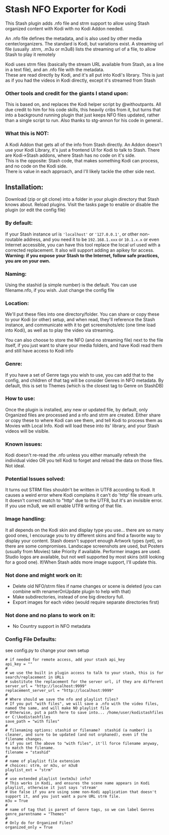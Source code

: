 # Stash NFO Exporter for Kodi

This Stash plugin adds .nfo file and strm support to allow using Stash organized content with Kodi with no Kodi Addon needed.

An .nfo file defines the metadata, and is also used by other media center/organizers.  The standard is Kodi, but variations exist.
A streaming url file (usually .strm, .m3u or m3u8) lists the streaming url of a file, to allow Stash to play it remotely

Kodi uses strm files (basically the stream URL available from Stash, as a line in a text file), and an .nfo file with the metadata.  
These are read directly by Kodi, and it's all put into Kodi's library.  This is just as if you had the videos in Kodi directly,
except it's streamed from Stash

### Other tools and credit for the giants I stand upon: 
This is based on, and replaces the Kodi helper script by @withoutpants.  All due credit to him for his code skills,
this heavily cribs from it, but turns that into a background running plugin that just keeps NFO files updated,
rather than a single script to run.  Also thanks to stg-annon for his code in general..

### What this is NOT: 
A Kodi Addon that gets all of the info from Stash directly.  An Addon doesn't use your Kodi Library,
it's just a frontend UI for Kodi to talk to Stash.  There are Kodi->Stash addons, where Stash has no code on it's side.  
This is the opposite: Stash code, that makes something Kodi can process, and no code on the Kodi side.  
There is value in each approach, and I'll likely tackle the other side next.

## Installation:

Download (zip or git clone) into a folder in your plugin directory that Stash knows about.  Reload plugins.  Visit the tasks page to enable or disable the plugin (or edit the config file)

### By default:
If your Stash instance url is `'localhost'` or `'127.0.0.1'`, or other non-routable address,
and you need it to be `192.168.1.xxx` or `10.1.x.x` or even Internet accessible, 
you can have this tool replace the local url used with a corrected replacement.  It also will support adding an apikey for access.  
**Warning: if you expose your Stash to the Internet, follow safe practices, you are on your own.**

### Naming: 
Using the stashid (a simple number) is the default.  You can use filename.nfo, if you wish.  Just change the config file

### Location: 
We'll put these files into one directory/folder.  You can share or copy these to your Kodi (or other) setup, and when read, 
they'll reference the Stash instance, and communicate with it to get screenshots/etc (one time load into Kodi),
as well as to play the video via streaming.

You can also choose to store the NFO (and no streaming file) next to the file itself, if you just want to share your media folders,
and have Kodi read them and still have access to Kodi info

### Genre:
If you have a set of Genre tags you wish to use, you can add that to the config, and children of that tag will be consider Genres in NFO metadata.
By default, this is set to Themes (which is the closest tag to Genre on StashDB)

### How to use:
Once the plugin is installed, any new or updated file, by default, only Organized files are processed and a nfo and strm are created.
Either share or copy these to where Kodi can see them, and tell Kodi to process them as Movies with Local Info.
Kodi will load these into its' library, and your Stash videos will be visible.

### Known issues:
Kodi doesn't re-read the .nfo unless you either manually refresh the individual video OR you tell Kodi to forget and reload the data on those files.  Not ideal.

### Potential Issues solved: 
It turns out STRM files shouldn't be written in UTF8 according to Kodi.  It causes a weird error where Kodi complains it can't do 'http' file 
stream urls. It doesn't correct match to "http" due to the UTF8, but it's an invisible error.  
If you use m3u8, we will enable UTF8 writing of that file.

### Image handling: 
It all depends on the Kodi skin and display type you use... there are so many good ones, I encourage you to try different skins and find a 
favorite way to display your content.  Stash doesn't support enough Artwork types (yet), so there are some compromises.
Landscape screenshots are used, but Posters (usually from Movies) take Priority if available.
Performer images are used.  
Studio logos are available, but not well supported by most skins (still looking for a good one).
If/When Stash adds more image support, I'll update this.

### Not done and might work on it:
- Delete old NFO/strm files if name changes or scene is deleted (you can combine with renamerOnUpdate plugin to help with that)
- Make subdirectories, instead of one big directory full.
- Export images for each video (would require separate directories first)

### Not done and no plans to work on it:
- No Country support in NFO metadata

### Config File Defaults:  
see config.py to change your own setup

```
# if needed for remote access, add your stash api_key
api_key = ""
#
# we use the built in plugin access to talk to your stash, this is for search/replacement in URLs
# substitute the replacement for the server url, if they are different
server_url = "http://localhost:9999"
replacement_server_url = "http://localhost:9999"
#
# Where should we save the nfo and playlist files?
# If you put "with files", we will save a .nfo with the video files, named the same, and will make NO playlist file
# Otherwise, put a path here to save into... /home/user/kodistashfiles or C:\kodistashfiles
save_path = "with files"
#
# filenaming options: stashid or filename?  stashid (a number) is cleaner, and sure to be updated (and not orphaned), even if the filename changes.
# if you set the above to "with files", it'll force filename anyway, to match the filename.
filename = "stashid"
#
# name of playlist file extension
# choices: strm, or m3u, or m3u8
playlist_ext = "strm"
#
# use extended playlist (extm3u) info?
# This works in Kodi, and ensures the scene name appears in Kodi playlist, otherwise it just says 'stream'
# Use false if you are using some non-Kodi application that doesn't support it, and you just want a pure URL strm file.
m3u = True
#
# name of tag that is parent of Genre tags, so we can label Genres
genre_parentname = "Themes"
#
# Only do for Organized Files?
organized_only = True
```

